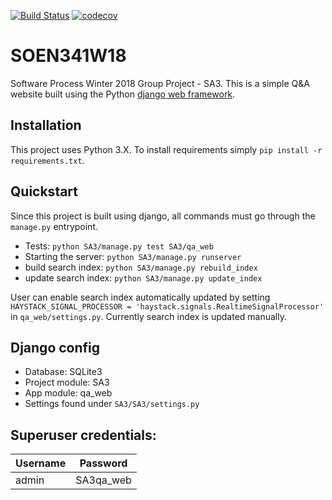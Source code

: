 [![Build Status](https://travis-ci.org/Lercerss/SOEN341W18.svg?branch=master)](https://travis-ci.org/Lercerss/SOEN341W18)
[![codecov](https://codecov.io/gh/Lercerss/SOEN341W18/branch/master/graph/badge.svg)](https://codecov.io/gh/Lercerss/SOEN341W18)
# SOEN341W18
Software Process Winter 2018 Group Project - SA3.
This is a simple Q&A website built using the Python [django web framework](djangoproject.com).

## Installation
This project uses Python 3.X. To install requirements simply `pip install -r requirements.txt`.

## Quickstart
Since this project is built using django, all commands must go through the `manage.py` entrypoint.
  - Tests: `python SA3/manage.py test SA3/qa_web`
  - Starting the server: `python SA3/manage.py runserver`
  - build search index: `python SA3/manage.py rebuild_index`
  - update search index: `python SA3/manage.py update_index`

User can enable search index automatically updated by setting `HAYSTACK_SIGNAL_PROCESSOR = 'haystack.signals.RealtimeSignalProcessor'` in `qa_web/settings.py`. Currently search index is updated manually.  


## Django config
  - Database: SQLite3
  - Project module: SA3
  - App module: qa_web
  - Settings found under `SA3/SA3/settings.py`

## Superuser credentials:

Username|Password
--------|---------
admin   |SA3qa_web
